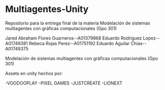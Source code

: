 # Multiagentes-Unity
Repositorio para la entrega final de la materia Modelación de sistemas multiagentes con gráficas computacionales (Gpo 301)



Jared Abraham Flores Guarneros--A01379868
Eduardo Rodriguez Lopez--A01749381
Rebeca Rojas Perez--A01751192
Eduardo Aguilar Chias--A01749375

Modelación de sistemas multiagentes con gráficas computacionales (Gpo 301)



Assets en unity hechos por:

-VOODOOPLAY -PIXEL GAMES -JUSTCREATE -LIONEXT
